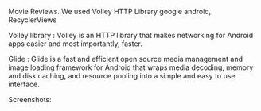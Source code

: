 
Movie Reviews. 
We used   Volley HTTP Library google android, RecyclerViews

Volley library : Volley is an HTTP library that makes networking for Android apps easier and most importantly, faster. 

Glide : Glide is a fast and efficient open source media management and image loading framework for Android that wraps media decoding, 
memory and disk caching, and resource pooling into a simple and easy to use interface.  

Screenshots:
